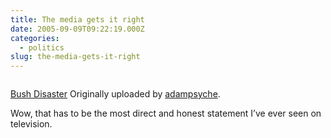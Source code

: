 ```yaml
---
title: The media gets it right
date: 2005-09-09T09:22:19.000Z
categories:
  - politics
slug: the-media-gets-it-right
---
```

<div class="figure">
  <img alt="" src="http://static.flickr.com/24/41200217_692f7fbc15_m.jpg" />

  <p class="caption">
    <a class="reference external" href="http://www.flickr.com/photos/adampsyche/41200217/">Bush Disaster</a> Originally uploaded by <a class="reference external" href="http://www.flickr.com/people/adampsyche/">adampsyche</a>.
  </p>
</div>

Wow, that has to be the most direct and honest statement I’ve ever seen on television.


